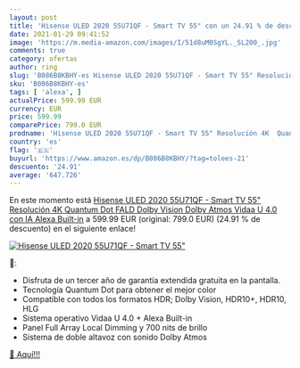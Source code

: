 ```yaml
---
layout: post
title: 'Hisense ULED 2020 55U71QF - Smart TV 55" con un 24.91 % de descuento'
date: 2021-01-29 09:41:52
image: 'https://m.media-amazon.com/images/I/51d8uM0SgYL._SL200_.jpg'
comments: true
category: ofertas
author: ring
slug: 'B086B8KBHY-es Hisense ULED 2020 55U71QF - Smart TV 55" Resolución 4K...'
sku: 'B086B8KBHY-es'
tags: [ 'alexa', ]
actualPrice: 599.99 EUR
currency: EUR
price: 599.99
comparePrice: 799.0 EUR
prodname: 'Hisense ULED 2020 55U71QF - Smart TV 55" Resolución 4K  Quantum Dot  FALD  Dolby Vision  Dolby Atmos  Vidaa U 4.0 con IA  Alexa Built-in'
country: 'es'
flag: '🇪🇸'
buyurl: 'https://www.amazon.es/dp/B086B8KBHY/?tag=tolees-21'
descuento: '24.91'
average: '647.726'
---
```


En este momento está [Hisense ULED 2020 55U71QF - Smart TV 55" Resolución 4K  Quantum Dot  FALD  Dolby Vision  Dolby Atmos  Vidaa U 4.0 con IA  Alexa Built-in](https://www.amazon.es/dp/B086B8KBHY/?tag=tolees-21) a 599.99 EUR (original: 799.0 EUR) (24.91 %  de descuento) en el siguiente enlace!

[![Hisense ULED 2020 55U71QF - Smart TV 55"](https://m.media-amazon.com/images/I/51d8uM0SgYL._SL200_.jpg)](https://www.amazon.es/dp/B086B8KBHY/?tag=tolees-21)

🔎:

- Disfruta de un tercer año de garantía extendida gratuita en la pantalla.
- Tecnología Quantum Dot para obtener el mejor color
- Compatible con todos los formatos HDR; Dolby Vision, HDR10+, HDR10, HLG
- Sistema operativo Vidaa U 4.0 + Alexa Built-in
- Panel Full Array Local Dimming y 700 nits de brillo
- Sistema de doble altavoz con sonido Dolby Atmos

[🛒 Aquí!!!](https://www.amazon.es/dp/B086B8KBHY/?tag=tolees-21)
